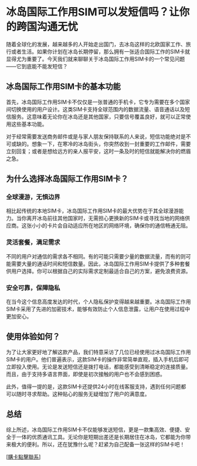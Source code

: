 # 冰岛国际工作用SIM可以发短信吗？让你的跨国沟通无忧

随着全球化的发展，越来越多的人开始走出国门，去冰岛这样的北欧国家工作、旅行或者生活。如果你计划在冰岛长期停留，那么拥有一张适合国际工作的SIM卡就显得尤为重要了。今天我们就来聊聊关于冰岛国际工作用SIM卡的一个常见问题——它到底能不能发短信？

## 冰岛国际工作用SIM卡的基本功能

首先，冰岛国际工作用SIM卡不仅仅是一张普通的手机卡，它专为需要在多个国家间切换使用的用户设计。这类SIM卡支持全球范围内的数据流量、语音通话以及短信服务。这意味着无论你在冰岛还是其他国家，只要信号覆盖良好，就可以正常使用这些基本功能。

对于经常需要发送商务邮件或是与家人朋友保持联系的人来说，短信功能绝对是不可或缺的。想象一下，在寒冷的冰岛街头，你突然收到一封重要的工作邮件，需要立刻回复；或者是想给远方的亲人报平安，这时一条及时的短信就能解决你的燃眉之急。

## 为什么选择冰岛国际工作用SIM卡？

### 全球漫游，无惧边界
相比起传统的本地SIM卡，冰岛国际工作用SIM卡的最大优势在于其全球漫游能力。当你离开冰岛前往其他国家时，无需担心更换新的SIM卡或寻找当地的网络供应商。这张小小的卡片会自动适应所在地区的网络环境，确保你的通信畅通无阻。

### 灵活套餐，满足需求
不同的用户对通信的需求各不相同。有的可能只需要少量的数据流量，而有的则可能需要大量的通话时间和短信数量。因此，冰岛国际工作用SIM卡提供了多种套餐供用户选择。你可以根据自己的实际需求定制最适合自己的方案，避免浪费资源。

### 安全可靠，保障隐私
在当今这个信息高度发达的时代，个人隐私保护变得越来越重要。冰岛国际工作用SIM卡采用了先进的加密技术，能够有效防止个人信息泄露，让用户在使用过程中更加安心。

## 使用体验如何？

为了让大家更好地了解这款产品，我们特意采访了几位已经使用过冰岛国际工作用SIM卡的用户。他们普遍表示，这款SIM卡的操作非常简单直观，插入手机后即可立即投入使用。无论是发送短信还是拨打电话，都能感受到清晰稳定的连接质量。而且，由于支持多语言界面，即使是初次接触的用户也不会感到困惑。

此外，值得一提的是，这款SIM卡还提供24小时在线客服支持，遇到任何问题都可以随时寻求帮助。这种贴心的服务无疑增加了用户的满意度。

## 总结

综上所述，冰岛国际工作用SIM卡不仅能够发送短信，更是一款集高效、便捷、安全于一体的优质通讯工具。无论你是短期出差还是长期居住在冰岛，它都能为你带来极大的便利。所以，还在犹豫什么呢？赶紧为自己配备一张这样的SIM卡吧！

[[購卡點擊聯系](https://t.me/s/esim1088)]